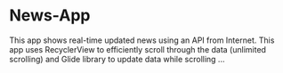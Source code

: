 # News-App

This app shows real-time updated news using an API from Internet. This app uses RecyclerView to efficiently scroll through the data (unlimited scrolling) and
Glide library to update data while scrolling ...
